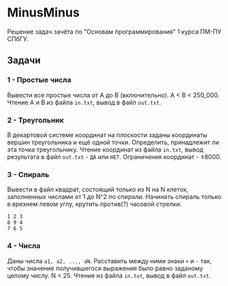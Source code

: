 # MinusMinus

Решение задач зачёта по "Основам программирования" 1 курса ПМ-ПУ СПбГУ.

## Задачи

### 1 - Простые числа

Вывести все простые числа от A до B (включительно). A < B < 250_000. Чтение A и B из файла `in.txt`, вывод в файл `out.txt`.

### 2 - Треугольник

В декартовой системе координат на плоскости заданы координаты вершин треугольника и ещё одной точки. Определить, принадлежит ли эта точка треугольнику. Чтение координат из файла `in.txt`, вывод результата в файл `out.txt` - `ДА` или `НЕТ`. Ограничения координат - ±8000.

### 3 - Спираль

Вывести в файл квадрат, состоящий только из N на N клеток, заполненных числами от 1 до N^2 по спирали. Начинать спираль только в врехнем левом углу, крутить против(?) часовой стрелки.

~~~plain
1 2 3
8 9 4
7 6 5
~~~

### 4 - Числа

Даны числа `a1, a2, ..., aN`. Расставить между ними знаки `+` и `-` так, чтобы значение получившегося выражения было равно заданому целому числу. N < 25. Чтение из файла `in.txt`, вывод в файл `out.txt`.
